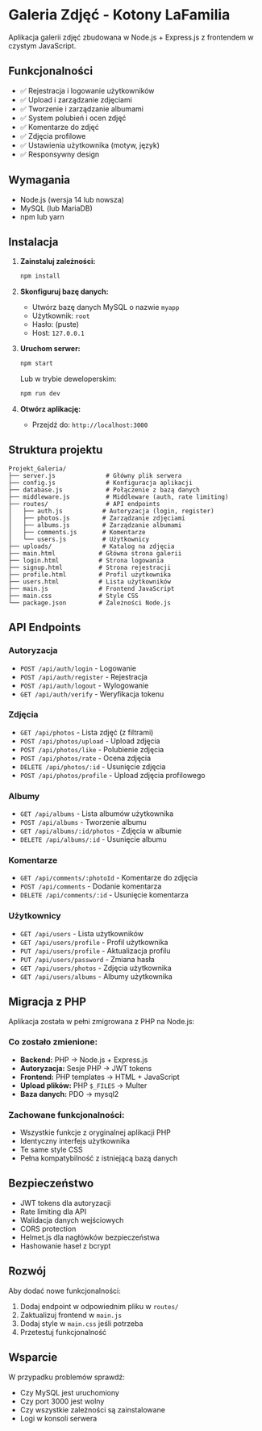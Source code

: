 # Galeria Zdjęć - Kotony LaFamilia

Aplikacja galerii zdjęć zbudowana w Node.js + Express.js z frontendem w czystym JavaScript.

## Funkcjonalności

- ✅ Rejestracja i logowanie użytkowników
- ✅ Upload i zarządzanie zdjęciami
- ✅ Tworzenie i zarządzanie albumami
- ✅ System polubień i ocen zdjęć
- ✅ Komentarze do zdjęć
- ✅ Zdjęcia profilowe
- ✅ Ustawienia użytkownika (motyw, język)
- ✅ Responsywny design

## Wymagania

- Node.js (wersja 14 lub nowsza)
- MySQL (lub MariaDB)
- npm lub yarn

## Instalacja

1. **Zainstaluj zależności:**
   ```bash
   npm install
   ```

2. **Skonfiguruj bazę danych:**
   - Utwórz bazę danych MySQL o nazwie `myapp`
   - Użytkownik: `root`
   - Hasło: (puste)
   - Host: `127.0.0.1`

3. **Uruchom serwer:**
   ```bash
   npm start
   ```
   
   Lub w trybie deweloperskim:
   ```bash
   npm run dev
   ```

4. **Otwórz aplikację:**
   - Przejdź do: `http://localhost:3000`

## Struktura projektu

```
Projekt_Galeria/
├── server.js              # Główny plik serwera
├── config.js              # Konfiguracja aplikacji
├── database.js            # Połączenie z bazą danych
├── middleware.js          # Middleware (auth, rate limiting)
├── routes/                # API endpoints
│   ├── auth.js           # Autoryzacja (login, register)
│   ├── photos.js         # Zarządzanie zdjęciami
│   ├── albums.js         # Zarządzanie albumami
│   ├── comments.js       # Komentarze
│   └── users.js          # Użytkownicy
├── uploads/              # Katalog na zdjęcia
├── main.html            # Główna strona galerii
├── login.html           # Strona logowania
├── signup.html          # Strona rejestracji
├── profile.html         # Profil użytkownika
├── users.html           # Lista użytkowników
├── main.js              # Frontend JavaScript
├── main.css             # Style CSS
└── package.json         # Zależności Node.js
```

## API Endpoints

### Autoryzacja
- `POST /api/auth/login` - Logowanie
- `POST /api/auth/register` - Rejestracja
- `POST /api/auth/logout` - Wylogowanie
- `GET /api/auth/verify` - Weryfikacja tokenu

### Zdjęcia
- `GET /api/photos` - Lista zdjęć (z filtrami)
- `POST /api/photos/upload` - Upload zdjęcia
- `POST /api/photos/like` - Polubienie zdjęcia
- `POST /api/photos/rate` - Ocena zdjęcia
- `DELETE /api/photos/:id` - Usunięcie zdjęcia
- `POST /api/photos/profile` - Upload zdjęcia profilowego

### Albumy
- `GET /api/albums` - Lista albumów użytkownika
- `POST /api/albums` - Tworzenie albumu
- `GET /api/albums/:id/photos` - Zdjęcia w albumie
- `DELETE /api/albums/:id` - Usunięcie albumu

### Komentarze
- `GET /api/comments/:photoId` - Komentarze do zdjęcia
- `POST /api/comments` - Dodanie komentarza
- `DELETE /api/comments/:id` - Usunięcie komentarza

### Użytkownicy
- `GET /api/users` - Lista użytkowników
- `GET /api/users/profile` - Profil użytkownika
- `PUT /api/users/profile` - Aktualizacja profilu
- `PUT /api/users/password` - Zmiana hasła
- `GET /api/users/photos` - Zdjęcia użytkownika
- `GET /api/users/albums` - Albumy użytkownika

## Migracja z PHP

Aplikacja została w pełni zmigrowana z PHP na Node.js:

### Co zostało zmienione:
- **Backend:** PHP → Node.js + Express.js
- **Autoryzacja:** Sesje PHP → JWT tokens
- **Frontend:** PHP templates → HTML + JavaScript
- **Upload plików:** PHP `$_FILES` → Multer
- **Baza danych:** PDO → mysql2

### Zachowane funkcjonalności:
- Wszystkie funkcje z oryginalnej aplikacji PHP
- Identyczny interfejs użytkownika
- Te same style CSS
- Pełna kompatybilność z istniejącą bazą danych

## Bezpieczeństwo

- JWT tokens dla autoryzacji
- Rate limiting dla API
- Walidacja danych wejściowych
- CORS protection
- Helmet.js dla nagłówków bezpieczeństwa
- Hashowanie haseł z bcrypt

## Rozwój

Aby dodać nowe funkcjonalności:

1. Dodaj endpoint w odpowiednim pliku w `routes/`
2. Zaktualizuj frontend w `main.js`
3. Dodaj style w `main.css` jeśli potrzeba
4. Przetestuj funkcjonalność

## Wsparcie

W przypadku problemów sprawdź:
- Czy MySQL jest uruchomiony
- Czy port 3000 jest wolny
- Czy wszystkie zależności są zainstalowane
- Logi w konsoli serwera
